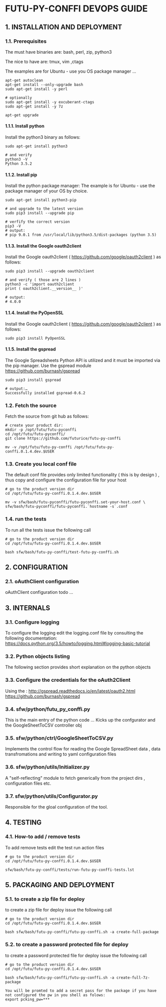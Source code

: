 #  FUTU-PY-CONFFI DEVOPS GUIDE


     

## 1. INSTALLATION AND DEPLOYMENT


    

### 1.1. Prerequisites
The must have binaries are:
 bash, perl, zip, python3

The nice to have are:
 tmux, vim ,ctags

The examples are for Ubuntu - use you OS package manager …

    apt-get autoclean
    apt-get install --only-upgrade bash
    sudo apt-get install -y perl
    
    # optionally 
    sudo apt-get install -y excuberant-ctags
    sudo apt-get install -y 7z
    
    apt-get upgrade

#### 1.1.1. Install python
Install the python3 binary as follows:

    sudo apt-get install python3
    
    # and verify
    python3 -V
    Python 3.5.2

#### 1.1.2. Install pip
Install the python package manager:
The example is for Ubuntu - use the package manager of your OS by choice. 

    sudo apt-get install python3-pip
    
    # and upgrade to the latest version
    sudo pip3 install --upgrade pip
    
    # verfify the correct version
    pip3 -V
    # output:
    # pip 9.0.1 from /usr/local/lib/python3.5/dist-packages (python 3.5)

#### 1.1.3. Install the Google oauth2client
Install the Google oauth2client ( https://github.com/google/oauth2client ) as follows:

    sudo pip3 install --upgrade oauth2client
    
    # and verify ( those are 2 lines )
    python3 -c 'import oauth2client
    print ( oauth2client.__version__ )'
    
    # output:
    # 4.0.0

#### 1.1.4. Install the PyOpenSSL
Install the Google oauth2client ( https://github.com/google/oauth2client ) as follows:

    sudo pip3 install PyOpenSSL

#### 1.1.5. Install the gspread
The Google Spreadsheets Python API is utilized and it must be imported via the pip manager. 
Use the gspread module
https://github.com/burnash/gspread

    sudo pip3 install gspread
    
    # output:… 
    Successfully installed gspread-0.6.2

### 1.2. Fetch the source
Fetch the source from git hub as follows:

    # create your product dir:
    mkdir -p /opt/futu/futu-pyconffi
    cd /opt/futu/futu-pyconffi/
    git clone https://github.com/futurice/futu-py-conffi
    
    mv -v /opt/futu/futu-py-conffi /opt/futu/futu-py-conffi.0.1.4.dev.$USER

### 1.3. Create you local conf file
The default conf file provides only limited functionality ( this is by design ) , thus copy and configure the configuration file for your host

    # go to the product version dir
    cd /opt/futu/futu-py-conffi.0.1.4.dev.$USER
    
    mv -v sfw/bash/futu-pyconffi/futu-pyconffi.set-your-host.conf \ sfw/bash/futu-pyconffi/futu-pyconffi.`hostname -s`.conf

### 1.4. run the tests
To run all the tests issue the following call

    # go to the product version dir
    cd /opt/futu/futu-py-conffi.0.1.4.dev.$USER
    
    bash sfw/bash/futu-py-conffi/test-futu-py-conffi.sh

## 2. CONFIGURATION


    

### 2.1. oAuthClient configuration
oAuthClient configuration todo … 

    

## 3. INTERNALS


    

### 3.1. Configure logging
To configure the logging edit the logging.conf file by consulting the following documentation:
https://docs.python.org/3.5/howto/logging.html#logging-basic-tutorial

    

### 3.2. Python objects listing
The following section provides short explanation on the python objects

    

### 3.3. Configure the credentials for the oAuth2Client
Using the :
http://gspread.readthedocs.io/en/latest/oauth2.html
https://github.com/burnash/gspread

    

### 3.4. sfw/python/futu_py_conffi.py
This is the main entry of the python code … 
Kicks up the confgurator and the GoogleSheetToCSV controller obj

    

### 3.5. sfw/python/ctrl/GoogleSheetToCSV.py
Implements the control flow for reading the Google SpreadSheet data , data transfromations and writing to yaml configuration files

    

### 3.6. sfw/python/utils/Initializer.py
A "self-reflecting" module to fetch generically from the project dirs , configuration files etc. 

    

### 3.7. sfw/python/utils/Configurator.py
Responsible for the gloal configuration of the tool. 

    

## 4. TESTING


    

### 4.1. How-to add / remove tests
To add remove tests edit the test run action files

    # go to the product version dir
    cd /opt/futu/futu-py-conffi.0.1.4.dev.$USER
    
    sfw/bash/futu-py-conffi/tests/run-futu-py-conffi-tests.lst

## 5. PACKAGING AND DEPLOYMENT


    

### 5.1. to create a zip file for deploy
to create a zip file for deploy issue the following call

    # go to the product version dir
    cd /opt/futu/futu-py-conffi.0.1.4.dev.$USER
    
    bash sfw/bash/futu-py-conffi/futu-py-conffi.sh -a create-full-package

### 5.2. to create a password protected file for deploy
to create a password protected file for deploy issue the following call

    # go to the product version dir
    cd /opt/futu/futu-py-conffi.0.1.4.dev.$USER
    
    bash sfw/bash/futu-py-conffi/futu-py-conffi.sh -a create-full-7z-package
    
    You will be promted to add a secret pass for the package if you have not configured the pw in you shell as folows:
    export pcking_pw=***

